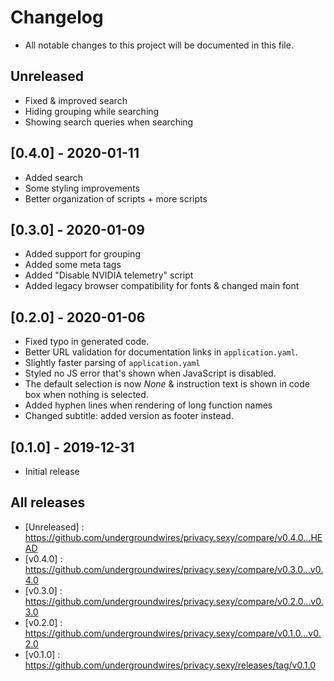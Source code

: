 # Changelog

- All notable changes to this project will be documented in this file.

## Unreleased

- Fixed & improved search
- Hiding grouping while searching
- Showing search queries when searching

## [0.4.0] - 2020-01-11

- Added search
- Some styling improvements
- Better organization of scripts + more scripts

## [0.3.0] - 2020-01-09

- Added support for grouping
- Added some meta tags
- Added "Disable NVIDIA telemetry" script
- Added legacy browser compatibility for fonts & changed main font

## [0.2.0] - 2020-01-06

- Fixed typo in generated code.
- Better URL validation for documentation links in `application.yaml`.
- Slightly faster parsing of `application.yaml`
- Styled no JS error that's shown when JavaScript is disabled.
- The default selection is now *None* & instruction text is shown in code box when nothing is selected.
- Added hyphen lines when rendering of long function names
- Changed subtitle: added version as footer instead.

## [0.1.0] - 2019-12-31

- Initial release

## All releases

- [Unreleased] : https://github.com/undergroundwires/privacy.sexy/compare/v0.4.0...HEAD
- [v0.4.0] : https://github.com/undergroundwires/privacy.sexy/compare/v0.3.0...v0.4.0
- [v0.3.0] : https://github.com/undergroundwires/privacy.sexy/compare/v0.2.0...v0.3.0
- [v0.2.0] : https://github.com/undergroundwires/privacy.sexy/compare/v0.1.0...v0.2.0
- [v0.1.0] : https://github.com/undergroundwires/privacy.sexy/releases/tag/v0.1.0
